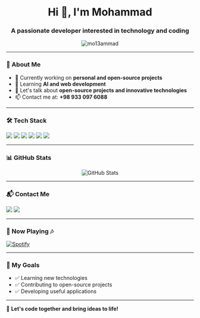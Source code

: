 <h1 align="center">Hi 👋, I'm Mohammad</h1>
<h3 align="center">A passionate developer interested in technology and coding</h3>

<p align="center">
  <img src="https://komarev.com/ghpvc/?username=mo13ammad&label=Profile%20Views&color=blue&style=flat" alt="mo13ammad" />
</p>

---

### 🚀 About Me
- 🔭 Currently working on **personal and open-source projects**
- 🌱 Learning **AI and web development**
- 💬 Let's talk about **open-source projects and innovative technologies**
- 📫 Contact me at: **+98 933 097 6088**

---

### 🛠 Tech Stack
<p align="left">
  <img src="https://img.shields.io/badge/PHP-777BB4?style=for-the-badge&logo=php&logoColor=white" />
  <img src="https://img.shields.io/badge/Lua-2C2D72?style=for-the-badge&logo=lua&logoColor=white" />
  <img src="https://img.shields.io/badge/MySQL-4479A1?style=for-the-badge&logo=mysql&logoColor=white" />
  <img src="https://img.shields.io/badge/JavaScript-F7DF1E?style=for-the-badge&logo=javascript&logoColor=black" />
  <img src="https://img.shields.io/badge/HTML5-E34F26?style=for-the-badge&logo=html5&logoColor=white" />
  <img src="https://img.shields.io/badge/CSS3-1572B6?style=for-the-badge&logo=css3&logoColor=white" />
</p>

---

### 📊 GitHub Stats
<p align="center">
  <img src="https://github-readme-stats.vercel.app/api?username=mo13ammad&show_icons=true&theme=radical" alt="GitHub Stats" />
</p>

---

### 📬 Contact Me
<p align="left">
  <a href="tel:+989330976088"><img src="https://img.shields.io/badge/Phone-25D366?style=for-the-badge&logo=whatsapp&logoColor=white" /></a>
  <a href="https://t.me/SaadatiMohammad"><img src="https://img.shields.io/badge/Telegram-2CA5E0?style=for-the-badge&logo=telegram&logoColor=white" /></a>
</p>

---

### 🎵 Now Playing 🎶
[![Spotify](https://novatorem.vercel.app/api/spotify)](https://open.spotify.com/user/21y3ofzp5ymgcrirfwfakdeoy)

---

### 🎯 My Goals
- ✅ Learning new technologies  
- ✅ Contributing to open-source projects  
- ✅ Developing useful applications  

---

🚀 **Let's code together and bring ideas to life!**
